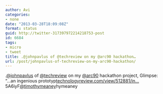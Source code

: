 ```yaml
---
author: Avi
categories:
- none
date: "2013-03-28T18:09:08Z"
format: status
guid: http://twitter-317397972214218753-post
id: 6684
tags:
- micro
- tweet
title: .@johnpavlus of @techreview on my @arc90 hackathon…
url: /post/johnpavlus-of-techreview-on-my-arc90-hackathon/
---
```

.[@johnpavlus](http://twitter.com/johnpavlus) of [@techreview](http://twitter.com/techreview) on my [@arc90](http://twitter.com/arc90) hackathon project, Glimpse: “…an ingenious prototyp[technologyreview.com/view/512881/in…](http://www.technologyreview.com/view/512881/ingenious-a-mini-mobile-browser-that-lives-in-your-desktop-browser/)5A6iyF[@timothymeaney](http://twitter.com/timothymeaney)hymeaney
